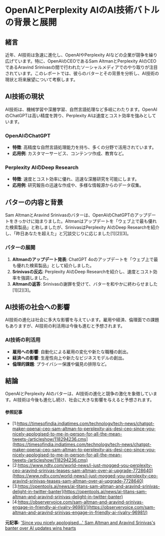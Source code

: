 # OpenAIとPerplexity AIのAI技術バトルの背景と展開

## 緒言

近年、AI技術は急速に進化し、OpenAIやPerplexity AIなどの企業が競争を繰り広げています。特に、OpenAIのCEOであるSam AltmanとPerplexity AIのCEOであるAravind Srinivasの間で行われたソーシャルメディアでのやり取りが注目されています。このレポートでは、彼らのバターとその背景を分析し、AI技術の現状と将来展望について考察します。

## AI技術の現状

AI技術は、機械学習や深層学習、自然言語処理など多岐にわたります。OpenAIのChatGPTは高い精度を誇り、Perplexity AIは速度とコスト効率を強みとしています。

### OpenAIのChatGPT
- **特徴**: 高精度な自然言語処理能力を持ち、多くの分野で活用されています。
- **応用例**: カスタマーサービス、コンテンツ作成、教育など。

### Perplexity AIのDeep Research
- **特徴**: 速度とコスト効率に優れ、迅速な深層研究を可能にします。
- **応用例**: 研究報告の迅速な作成や、多様な情報源からのデータ収集。

## バターの内容と背景

Sam AltmanとAravind Srinivasのバターは、OpenAIのChatGPTのアップデートをきっかけに始まりました。Altmanはアップデートを「ウェブ上で最も優れた検索製品」と称しましたが、SrinivasはPerplexity AIのDeep Researchを紹介し、「昨日あなたを超えた」と冗談交じりに応じました[1][2][3]。

### バターの展開
1. **Altmanのアップデート発表**: ChatGPT 4oのアップデートを「ウェブ上で最も優れた検索製品」として紹介しました。
2. **Srinivasの反応**: Perplexity AIのDeep Researchを紹介し、速度とコスト効率を強調しました。
3. **Altmanの返答**: Srinivasの謝罪を受けて、バターを和やかに終わらせました[1][2][3]。

## AI技術の社会への影響

AI技術の進化は社会に多大な影響を与えています。雇用や経済、倫理面での課題もありますが、AI技術の利活用は今後も進むと予想されます。

### AI技術の利活用
- **雇用への影響**: 自動化による雇用の変化や新たな職種の創出。
- **経済への影響**: 生産性向上や新たなビジネスモデルの創出。
- **倫理的課題**: プライバシー保護や偏見の排除など。

## 結論

OpenAIとPerplexity AIのバターは、AI技術の進化と競争の激化を象徴しています。AI技術は今後も進化し続け、社会に大きな影響を与えると予想されます。

#### 参照記事
- [1:https://timesofindia.indiatimes.com/technology/tech-news/chatgpt-maker-openai-ceo-sam-altman-to-perplexity-ais-desi-ceo-since-you-nicely-apologised-to-me-in-person-for-all-the-mean-tweets-/articleshow/118294236.cms](https://timesofindia.indiatimes.com/technology/tech-news/chatgpt-maker-openai-ceo-sam-altman-to-perplexity-ais-desi-ceo-since-you-nicely-apologised-to-me-in-person-for-all-the-mean-tweets-/articleshow/118294236.cms)
- [2:https://www.ndtv.com/world-news/i-just-mogged-you-perplexity-ceo-aravind-srinivas-teases-sam-altman-over-ai-upgrade-7728640](https://www.ndtv.com/world-news/i-just-mogged-you-perplexity-ceo-aravind-srinivas-teases-sam-altman-over-ai-upgrade-7728640)
- [3:https://opentools.ai/news/ai-titans-sam-altman-and-aravind-srinivas-delight-in-twitter-banter](https://opentools.ai/news/ai-titans-sam-altman-and-aravind-srinivas-delight-in-twitter-banter)
- [4:https://observervoice.com/sam-altman-and-aravind-srinivas-engage-in-friendly-ai-rivalry-96981/](https://observervoice.com/sam-altman-and-aravind-srinivas-engage-in-friendly-ai-rivalry-96981/)


**元記事:** ['Since you nicely apologised...' Sam Altman and Aravind Srinivas's banter over AI updates wins hearts](https://www.moneycontrol.com/news/trends/since-you-nicely-apologised-openai-s-sam-altman-and-perplexity-ai-ceo-aravind-srinivas-s-banter-wins-hearts-12946317.html)